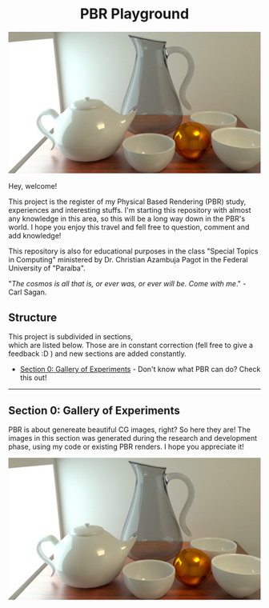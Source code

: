 <h1 align="center">PBR Playground</h1>

<img src="https://github.com/Gabrielnero000/PBR-Playground/blob/master/section-0/first.png?raw=true">

Hey, welcome! 

This project is the register of my Physical Based Rendering (PBR) study, experiences and interesting stuffs. I'm starting this repository with almost any knowledge in this area, so this will be a long way down in the PBR's world. I hope you enjoy this travel and fell free to question, comment and  add knowledge! 

This repository is also for educational purposes in the class "Special Topics in Computing" ministered by Dr. Christian Azambuja Pagot in the  Federal University of "Paraíba".

"_The cosmos is all that is, or ever was, or ever will be. Come with me_." - Carl Sagan.

## Structure
This project is subdivided in sections,   
which are listed below. Those are in constant correction (fell free to give a feedback :D ) and new sections are added constantly.

* [Section 0: Gallery of Experiments](https://github.com/Gabrielnero000/Computacao-Grafica#parte-2-pipeline-gr%C3%A1fico-calma-ele-n%C3%A3o-morde) - Don't know what PBR can do? Check this out!

---
## Section 0: Gallery of Experiments
PBR is about genereate beautiful CG images, right? So here they are! The images in this section was generated during the research and development phase, using my code or existing PBR renders. I hope you appreciate it!

<img src="https://github.com/Gabrielnero000/PBR-Playground/blob/master/section-0/first.png?raw=true">
<!--stackedit_data:
eyJoaXN0b3J5IjpbLTEyMjczMjYyMzMsMTI4NDM1MDUzOSwtMT
Y4MDQ4OTAyOSwtMjU3MDY2NTc1LDE4NTg0OTExNjgsMTYzMzg3
MzE0MF19
-->